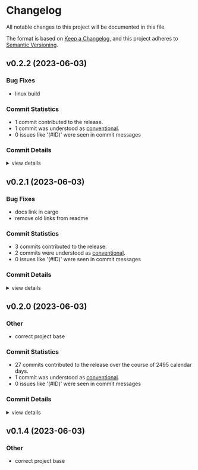 # Changelog

All notable changes to this project will be documented in this file.

The format is based on [Keep a Changelog](https://keepachangelog.com/en/1.0.0/),
and this project adheres to [Semantic Versioning](https://semver.org/spec/v2.0.0.html).

## v0.2.2 (2023-06-03)

### Bug Fixes

 - <csr-id-aac29d8b8e7fbb3181114d6fe1673870e6ca002c/> linux build

### Commit Statistics

<csr-read-only-do-not-edit/>

 - 1 commit contributed to the release.
 - 1 commit was understood as [conventional](https://www.conventionalcommits.org).
 - 0 issues like '(#ID)' were seen in commit messages

### Commit Details

<csr-read-only-do-not-edit/>

<details><summary>view details</summary>

 * **Uncategorized**
    - Linux build ([`aac29d8`](https://github.com/jmesmon/io-block/commit/aac29d8b8e7fbb3181114d6fe1673870e6ca002c))
</details>

## v0.2.1 (2023-06-03)

### Bug Fixes

 - <csr-id-4401d7cfb0445734abd296275dea61848dc383dd/> docs link in cargo
 - <csr-id-4054412438192694bcf862b0a5b667e2ece18c21/> remove old links from readme

### Commit Statistics

<csr-read-only-do-not-edit/>

 - 3 commits contributed to the release.
 - 2 commits were understood as [conventional](https://www.conventionalcommits.org).
 - 0 issues like '(#ID)' were seen in commit messages

### Commit Details

<csr-read-only-do-not-edit/>

<details><summary>view details</summary>

 * **Uncategorized**
    - Release io-block v0.2.1 ([`3413bd2`](https://github.com/jmesmon/io-block/commit/3413bd2118bc7f6084a67e26059c10a88d90469c))
    - Docs link in cargo ([`4401d7c`](https://github.com/jmesmon/io-block/commit/4401d7cfb0445734abd296275dea61848dc383dd))
    - Remove old links from readme ([`4054412`](https://github.com/jmesmon/io-block/commit/4054412438192694bcf862b0a5b667e2ece18c21))
</details>

## v0.2.0 (2023-06-03)

<csr-id-3f949b6edb8570bda2fa4641be31997e2f88c0d1/>

### Other

 - <csr-id-3f949b6edb8570bda2fa4641be31997e2f88c0d1/> correct project base

### Commit Statistics

<csr-read-only-do-not-edit/>

 - 27 commits contributed to the release over the course of 2495 calendar days.
 - 1 commit was understood as [conventional](https://www.conventionalcommits.org).
 - 0 issues like '(#ID)' were seen in commit messages

### Commit Details

<csr-read-only-do-not-edit/>

<details><summary>view details</summary>

 * **Uncategorized**
    - Release io-block v0.2.0 ([`0294b48`](https://github.com/jmesmon/io-block/commit/0294b488b9c8548aa1008cda9c39fdc6ed45e48d))
    - Nix version ([`82a37e4`](https://github.com/jmesmon/io-block/commit/82a37e48cff325e1da2f4876fb2a89ced3aeaa6a))
    - Release io-block v0.1.4 ([`0658bab`](https://github.com/jmesmon/io-block/commit/0658bab6fa3ce3c6da17b599b37e47d636078b91))
    - Generic wrapper ([`ab0f618`](https://github.com/jmesmon/io-block/commit/ab0f618578a059669a4a08d9eec4a21c9a8e2d42))
    - Darwin builds ([`ccf0072`](https://github.com/jmesmon/io-block/commit/ccf00725959ba9df44a5a4981a31001e5b4d87b7))
    - Fixup! ([`1cbb92b`](https://github.com/jmesmon/io-block/commit/1cbb92b0dfc282a2640a2f7f499d6a3ca43371e6))
    - Stab at darwin ([`61dd792`](https://github.com/jmesmon/io-block/commit/61dd792f74b15bfd36a6c352728035bf06b06e7c))
    - Use nix, update everything ([`fc64bec`](https://github.com/jmesmon/io-block/commit/fc64bec2bb78b39b982688296d473af07cad8620))
    - Merge pull request #2 from jmesmon/dependabot/add-v2-config-file ([`c89dc90`](https://github.com/jmesmon/io-block/commit/c89dc90983e87bccf23b25bc7baf11d26fcfa4a6))
    - Use github ci ([`fdf27db`](https://github.com/jmesmon/io-block/commit/fdf27dbd38b8d011adfcc093fe6a6ca90c79fc69))
    - Upgrade to GitHub-native Dependabot ([`65de802`](https://github.com/jmesmon/io-block/commit/65de8020602b45d616434443e941d96485edd5c1))
    - Add example ([`cee00f2`](https://github.com/jmesmon/io-block/commit/cee00f2fd0f5f511b099a8ea3c6d8a1cae787fcb))
    - New ioctl ([`fbb1078`](https://github.com/jmesmon/io-block/commit/fbb1078401f6098ca44c3655ebd8a0359f2db383))
    - Release ([`aaa1cdb`](https://github.com/jmesmon/io-block/commit/aaa1cdb1aafdf2b435b2b6195d412fe637fc39fc))
    - Pub BlockSize ([`b4f490b`](https://github.com/jmesmon/io-block/commit/b4f490ba9f1b147cd7b66439cb3b46144fa3938c))
    - Correct project base ([`3f949b6`](https://github.com/jmesmon/io-block/commit/3f949b6edb8570bda2fa4641be31997e2f88c0d1))
    - Add doc upload key ([`6e48c43`](https://github.com/jmesmon/io-block/commit/6e48c430dd4e6af8fd6e961e4f84829c413b8dfe))
    - Travis and readme ([`8a4a31d`](https://github.com/jmesmon/io-block/commit/8a4a31d4a95168c284ed08c57310a8a75cf233d5))
    - Release ([`5a24b55`](https://github.com/jmesmon/io-block/commit/5a24b55c1876f801d64fcb2dc194aaa42e2e4ecd))
    - Switch to ioctl-sys ([`cb20795`](https://github.com/jmesmon/io-block/commit/cb20795c90758c961b3e83bd7a8b6670ebc576b7))
    - Crate name ([`f36065a`](https://github.com/jmesmon/io-block/commit/f36065a036308eedde75cc046daf4d6916d7b555))
    - Fix include ([`cb8ad81`](https://github.com/jmesmon/io-block/commit/cb8ad81590115b63223d9ceeb11946a1d0dc0673))
    - Builds ([`655b5de`](https://github.com/jmesmon/io-block/commit/655b5de42fa2a27044114a00dbd21ddafbbe540e))
    - More linux blockdev stuff ([`88fe105`](https://github.com/jmesmon/io-block/commit/88fe105beccdb045ab1038ae84b5c63dc0dab698))
    - Maybe BlockSize works? ([`66d2eb0`](https://github.com/jmesmon/io-block/commit/66d2eb0f1e1cb256ab4ca6e9ef590154cd925a0e))
    - Things ([`cc01e59`](https://github.com/jmesmon/io-block/commit/cc01e59120b751baedd6fad29242cd8eda1ee72c))
    - Initial ([`9b40490`](https://github.com/jmesmon/io-block/commit/9b404906b13c21a354c40273bdbb6583ad5096f4))
</details>

## v0.1.4 (2023-06-03)

<csr-id-3f949b6edb8570bda2fa4641be31997e2f88c0d1/>

### Other

 - <csr-id-3f949b6edb8570bda2fa4641be31997e2f88c0d1/> correct project base

